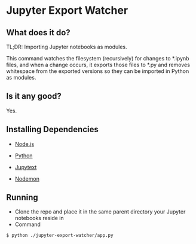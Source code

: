 # Jupyter Export Watcher

## What does it do?
TL;DR: Importing Jupyter notebooks as modules.

This command watches the filesystem (recursively) for changes to *.ipynb files, and when a change occurs, it exports those files to *.py and removes whitespace from the exported versions so they can be imported in Python as modules.

## Is it any good?
Yes.

## Installing Dependencies
- [Node.js](https://nodejs.org/en/)

- [Python](https://www.python.org/)

- [Jupytext](https://jupytext.readthedocs.io/en/latest/install.html)

- [Nodemon](https://github.com/remy/nodemon)

## Running
- Clone the repo and place it in the same parent directory your Jupyter notebooks reside in
- Command
```
$ python ./jupyter-export-watcher/app.py
```